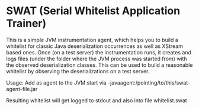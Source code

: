 # SWAT (Serial Whitelist Application Trainer)

This is a simple JVM instrumentation agent, which helps you to build a whitelist
 for classic Java deserialization occurrences as well as XStream based ones. Once (on a test server) the instrumentation runs, it creates and logs files (under the folder where the JVM process was started from) with the observed deserialization classes. This can be used to build a reasonable whitelist by observing the deserializations on a test server.

Usage: 
Add as agent to the JVM start via -javaagent:/pointing/to/this/swat-agent-file.jar

Resulting whitelist will get logged to stdout and also into file whitelist.swat

